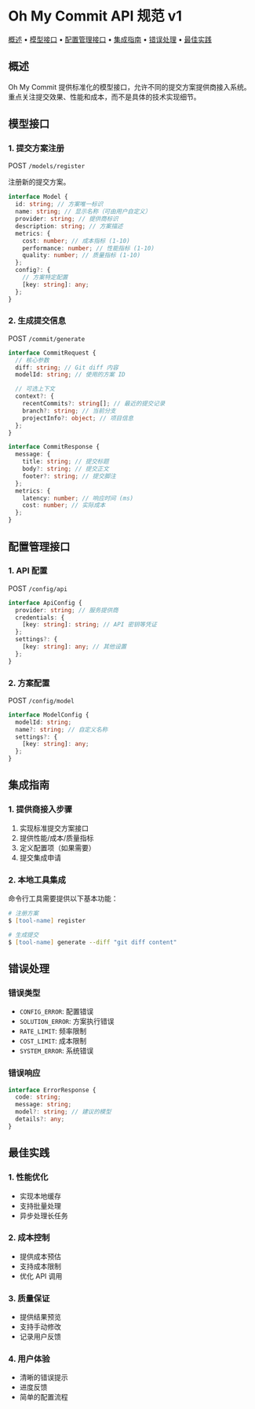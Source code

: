 # Oh My Commit API 规范 v1

<!-- toc -->

[概述](#概述) • [模型接口](#模型接口) • [配置管理接口](#配置管理接口) • [集成指南](#集成指南) • [错误处理](#错误处理) • [最佳实践](#最佳实践)

<!-- tocstop -->


## 概述

Oh My Commit 提供标准化的模型接口，允许不同的提交方案提供商接入系统。重点关注提交效果、性能和成本，而不是具体的技术实现细节。

## 模型接口

### 1. 提交方案注册

POST `/models/register`

注册新的提交方案。

```typescript
interface Model {
  id: string; // 方案唯一标识
  name: string; // 显示名称（可由用户自定义）
  provider: string; // 提供商标识
  description: string; // 方案描述
  metrics: {
    cost: number; // 成本指标 (1-10)
    performance: number; // 性能指标 (1-10)
    quality: number; // 质量指标 (1-10)
  };
  config?: {
    // 方案特定配置
    [key: string]: any;
  };
}
```

### 2. 生成提交信息

POST `/commit/generate`

```typescript
interface CommitRequest {
  // 核心参数
  diff: string; // Git diff 内容
  modelId: string; // 使用的方案 ID

  // 可选上下文
  context?: {
    recentCommits?: string[]; // 最近的提交记录
    branch?: string; // 当前分支
    projectInfo?: object; // 项目信息
  };
}

interface CommitResponse {
  message: {
    title: string; // 提交标题
    body?: string; // 提交正文
    footer?: string; // 提交脚注
  };
  metrics: {
    latency: number; // 响应时间 (ms)
    cost: number; // 实际成本
  };
}
```

## 配置管理接口

### 1. API 配置

POST `/config/api`

```typescript
interface ApiConfig {
  provider: string; // 服务提供商
  credentials: {
    [key: string]: string; // API 密钥等凭证
  };
  settings?: {
    [key: string]: any; // 其他设置
  };
}
```

### 2. 方案配置

POST `/config/model`

```typescript
interface ModelConfig {
  modelId: string;
  name?: string; // 自定义名称
  settings?: {
    [key: string]: any;
  };
}
```

## 集成指南

### 1. 提供商接入步骤

1. 实现标准提交方案接口
2. 提供性能/成本/质量指标
3. 定义配置项（如果需要）
4. 提交集成申请

### 2. 本地工具集成

命令行工具需要提供以下基本功能：

```zsh
# 注册方案
$ [tool-name] register

# 生成提交
$ [tool-name] generate --diff "git diff content"
```

## 错误处理

### 错误类型

- `CONFIG_ERROR`: 配置错误
- `SOLUTION_ERROR`: 方案执行错误
- `RATE_LIMIT`: 频率限制
- `COST_LIMIT`: 成本限制
- `SYSTEM_ERROR`: 系统错误

### 错误响应

```typescript
interface ErrorResponse {
  code: string;
  message: string;
  model?: string; // 建议的模型
  details?: any;
}
```

## 最佳实践

### 1. 性能优化

- 实现本地缓存
- 支持批量处理
- 异步处理长任务

### 2. 成本控制

- 提供成本预估
- 支持成本限制
- 优化 API 调用

### 3. 质量保证

- 提供结果预览
- 支持手动修改
- 记录用户反馈

### 4. 用户体验

- 清晰的错误提示
- 进度反馈
- 简单的配置流程
